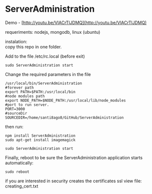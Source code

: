 ServerAdministration
====================

Demo - [http://youtu.be/VlACrTlJDMQ](http://youtu.be/VlACrTlJDMQ)  

requeriments: nodejs, mongodb, linux (ubuntu)  

instalation:  
copy this repo in one folder.




Add to the file /etc/rc.local (before exit)

    sudo ServerAdministration start
    


Change the required parameters in the file 

    /usr/local/bin/ServerAdministration
    #forever path
    export PATH=$PATH:/usr/local/bin
    #node modules path
    export NODE_PATH=$NODE_PATH:/usr/local/lib/node_modules
    #port to run server.
    PORT=3000
    #sourceDir
    SOURCEDIR=/home/santi8ago8/GitHub/ServerAdministration
then run:

    npm install ServerAdministration
    sudo apt-get install imagemagick
    
    sudo ServerAdministration start 

    
Finally, reboot to be sure the ServerAdministration application starts automatically:

    sudo reboot

if you are interested in security creates the certificates ssl view file: creating_cert.txt
